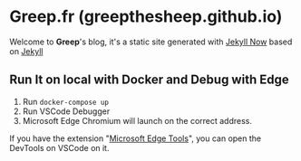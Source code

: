 # Greep.fr (greepthesheep.github.io)

Welcome to **Greep**'s blog, it's a static site generated with [Jekyll Now](https://github.com/barryclark/jekyll-now) based on [Jekyll](https://github.com/jekyll/jekyll)

## Run It on local with Docker and Debug with Edge

1. Run `docker-compose up`
2. Run VSCode Debugger
3. Microsoft Edge Chromium will launch on the correct address.

If you have the extension "[Microsoft Edge Tools](https://marketplace.visualstudio.com/items?itemName=ms-edgedevtools.vscode-edge-devtools)", you can open the DevTools on VSCode on it.


